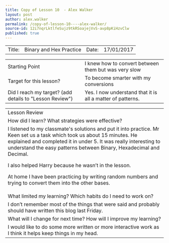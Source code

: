 ```yaml
---
title: Copy of Lesson 10  - Alex Walker
layout: post
author: alex.walker
permalink: /copy-of-lesson-10----alex-walker/
source-id: 12i7nqrLktlfeSujz9tkRSoajejVvS-avp8pKiHzvClw
published: true
---
```

<table>
  <tr>
    <td>Title:  </td>
    <td>Binary and Hex Practice</td>
    <td> Date:  </td>
    <td>17/01/2017</td>
  </tr>
</table>


<table>
  <tr>
    <td>Starting Point</td>
    <td>I knew how to convert between them but was very slow</td>
  </tr>
  <tr>
    <td>Target for this lesson?</td>
    <td>To become smarter with my conversions</td>
  </tr>
  <tr>
    <td>Did I reach my target? 
(add details to "Lesson Review")</td>
    <td>Yes. I now understand that it is all a matter of patterns.</td>
  </tr>
</table>


<table>
  <tr>
    <td>Lesson Review</td>
  </tr>
  <tr>
    <td>How did I learn? What strategies were effective? </td>
  </tr>
  <tr>
    <td>I listened to my classmate's solutions and put it into practice. Mr Keen set us a task which took us about 15 minutes. He explained and completed it in under 5. It was really interesting to understand the easy patterns between Binary, Hexadecimal and Decimal.

I also helped Harry because he wasn’t in the lesson.

At home I have been practicing by writing random numbers and trying to convert them into the other bases.</td>
  </tr>
  <tr>
    <td>What limited my learning? Which habits do I need to work on? </td>
  </tr>
  <tr>
    <td>I don’t remember most of the things that were said and probably should have written this blog last Friday. </td>
  </tr>
  <tr>
    <td>What will I change for next time? How will I improve my learning?</td>
  </tr>
  <tr>
    <td>I would like to do some more written or more interactive work as I think it helps keep things in my head. </td>
  </tr>
</table>


